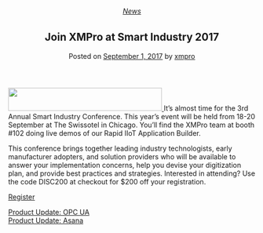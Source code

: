 <div class="large-9 col">
<article class="post-6029 post type-post status-publish format-standard has-post-thumbnail hentry category-news" id="post-6029">
<div class="article-inner">
<header class="entry-header">
<div class="entry-header-text entry-header-text-top text-center">
<h6 class="entry-category is-xsmall"><a href="https://xmpro.com/category/news/" rel="category tag">News</a></h6><h1 class="entry-title">Join XMPro at Smart Industry 2017</h1><div class="entry-divider is-divider small"></div>
<div class="entry-meta uppercase is-xsmall">
<span class="posted-on">Posted on <a href="https://xmpro.com/join-xmpro-smart-industry-2017/" rel="bookmark"><time class="entry-date published updated" datetime="2017-09-01T12:30:35+00:00">September 1, 2017</time></a></span> <span class="byline">by <span class="meta-author vcard"><a class="url fn n" href="https://xmpro.com/author/xmpro/">xmpro</a></span></span> </div>
</div>
</header>
<div class="entry-content single-page">
<p class="p1"><span class="s1"><a href="https://xmpro.com/wp-content/uploads/2017/09/SI17Logo.png"><img height="47" src="https://xmpro.com/wp-content/uploads/2017/09/SI17Logo-300x45.png" width="313"/>
</a>It’s almost time for the 3rd Annual Smart Industry Conference. This year’s event will be held from 18-20 September at The Swissotel in Chicago. You’ll find the XMPro team at booth #102 doing live demos of our Rapid IIoT Application Builder.</span></p>
<p class="p1"><span class="s1">This conference brings together leading industry technologists, early manufacturer adopters, and solution providers who will be available to answer your implementation concerns, help you devise your digitization plan, and provide best practices and strategies. Interested in attending? Use the code DISC200 at checkout for $200 off your registration.</span></p>
<p class="p1"><span class="s2"><a href="http://event.smartindustry.com">Register</a></span></p>
<div class="blog-share text-center"><div class="is-divider medium"></div><div class="social-icons share-icons share-row relative"><a aria-label="Share on WhatsApp" class="icon button circle is-outline tooltip whatsapp show-for-medium" data-action="share/whatsapp/share" href="whatsapp://send?text=Join%20XMPro%20at%20Smart%20Industry%202017 - https://xmpro.com/join-xmpro-smart-industry-2017/" title="Share on WhatsApp"><i class="icon-whatsapp"></i></a><a aria-label="Share on Facebook" class="icon button circle is-outline tooltip facebook" data-label="Facebook" href="https://www.facebook.com/sharer.php?u=https://xmpro.com/join-xmpro-smart-industry-2017/" onclick="window.open(this.href,this.title,'width=500,height=500,top=300px,left=300px'); return false;" rel="noopener nofollow" target="_blank" title="Share on Facebook"><i class="icon-facebook"></i></a><a aria-label="Share on Twitter" class="icon button circle is-outline tooltip twitter" href="https://twitter.com/share?url=https://xmpro.com/join-xmpro-smart-industry-2017/" onclick="window.open(this.href,this.title,'width=500,height=500,top=300px,left=300px'); return false;" rel="noopener nofollow" target="_blank" title="Share on Twitter"><i class="icon-twitter"></i></a><a aria-label="Email to a Friend" class="icon button circle is-outline tooltip email" href="/cdn-cgi/l/email-protection#efd09c9a8d858a8c9bd2a5808681cadddfb7a2bf9d80cadddf8e9bcadddfbc828e9d9bcadddfa6818b9a9c9b9d96cadddfdddfded8c98d808b96d2ac878a8c84cadddf9b87869ccadddf809a9bcadcaecadddf879b9b9f9ccadcaecadda9cadda997829f9d80c18c8082cadda985808681c297829f9d80c29c828e9d9bc286818b9a9c9b9d96c2dddfded8cadda9" rel="nofollow" title="Email to a Friend"><i class="icon-envelop"></i></a><a aria-label="Pin on Pinterest" class="icon button circle is-outline tooltip pinterest" href="https://pinterest.com/pin/create/button?url=https://xmpro.com/join-xmpro-smart-industry-2017/&amp;media=https://xmpro.com/wp-content/uploads/2017/09/Screen-Shot-2017-09-01-at-2.27.50-PM-e1504268949235.png&amp;description=Join%20XMPro%20at%20Smart%20Industry%202017" onclick="window.open(this.href,this.title,'width=500,height=500,top=300px,left=300px'); return false;" rel="noopener nofollow" target="_blank" title="Pin on Pinterest"><i class="icon-pinterest"></i></a><a aria-label="Share on LinkedIn" class="icon button circle is-outline tooltip linkedin" href="https://www.linkedin.com/shareArticle?mini=true&amp;url=https://xmpro.com/join-xmpro-smart-industry-2017/&amp;title=Join%20XMPro%20at%20Smart%20Industry%202017" onclick="window.open(this.href,this.title,'width=500,height=500,top=300px,left=300px'); return false;" rel="noopener nofollow" target="_blank" title="Share on LinkedIn"><i class="icon-linkedin"></i></a></div></div></div>
<nav class="navigation-post" id="nav-below" role="navigation">
<div class="flex-row next-prev-nav bt bb">
<div class="flex-col flex-grow nav-prev text-left">
<div class="nav-previous"><a href="https://xmpro.com/product-update-opc-ua/" rel="prev"><span class="hide-for-small"><i class="icon-angle-left"></i></span> Product Update: OPC UA</a></div>
</div>
<div class="flex-col flex-grow nav-next text-right">
<div class="nav-next"><a href="https://xmpro.com/product-update-asana/" rel="next">Product Update: Asana <span class="hide-for-small"><i class="icon-angle-right"></i></span></a></div> </div>
</div>
</nav>
</div>
</article>
<div class="comments-area" id="comments">
</div>
</div>